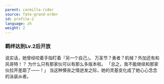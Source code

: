 ```yaml
---
parent: carmilla-rider
source: fate-grand-order
id: profile-2
language: zh
weight: 2
---
```


### 羁绊达到Lv.2后开放

说实话，她曾经咬着手指盯着『另一个自己』。
万圣节？勇者？机械？外加还有和风哥特！？
为什么只有那家伙可以有那么多版本啦。
「总之，我不能继续和那家伙拉开差距了——！」
当这种懊丧之情迸发之际，她的灵基变化成了她心心念念的泳装从者。
